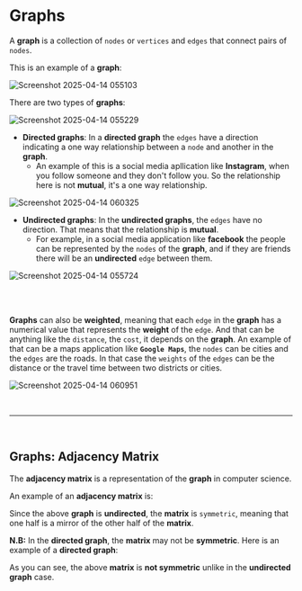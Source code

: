 # Graphs
A **graph** is a collection of `nodes` or `vertices` and `edges` that connect pairs of `nodes`.

This is an example of a **graph**:

![Screenshot 2025-04-14 055103](https://github.com/user-attachments/assets/df3772ce-034c-4d93-a82c-20f43e9db0d5)

There are two types of **graphs**:

![Screenshot 2025-04-14 055229](https://github.com/user-attachments/assets/e7226751-255d-4ad4-b7f0-e2869be2b762)

* **Directed graphs**: In a **directed graph** the `edges` have a direction indicating a one way relationship between a `node` and another in the **graph**.
    * An example of this is a social media apllication like **Instagram**, when you follow someone and they don't follow you. So the relationship here is not **mutual**, it's a one way relationship.

![Screenshot 2025-04-14 060325](https://github.com/user-attachments/assets/f1634d81-04be-4a5a-81c2-fcdfe59978d3)

* **Undirected graphs**: In the **undirected graphs**, the `edges` have no direction. That means that the relationship is **mutual**.
    * For example, in a social media application like **facebook** the people can be represented by the `nodes` of the **graph**, and if they are friends there will be an **undirected** `edge` between them.

![Screenshot 2025-04-14 055724](https://github.com/user-attachments/assets/c37e0df5-29b4-49a5-86a4-ae6f22b0aab3)

<br /><br />

**Graphs** can also be **weighted**, meaning that each `edge` in the **graph** has a numerical value that represents the **weight** of the `edge`. And that can be anything like the `distance`, the `cost`, it depends on the **graph**. An example of that can be a maps application like **`Google Maps`**, the `nodes` can be cities and the `edges` are the roads. In that case the `weights` of the `edges` can be the distance or the travel time between two districts or cities. 

![Screenshot 2025-04-14 060951](https://github.com/user-attachments/assets/7b914bff-c98f-4211-a9a8-968e828ceece)

<br /><hr /><br />

## Graphs: Adjacency Matrix
The **adjacency matrix** is a representation of the **graph** in computer science.

An example of an **adjacency matrix** is:


Since the above **graph** is **undirected**, the **matrix** is `symmetric`, meaning that one half is a mirror of the other half of the **matrix**.



 **N.B:** In the **directed graph**, the **matrix** may not be **symmetric**. Here is an example of a **directed graph**:

 
 
 As you can see, the above **matrix** is **not symmetric** unlike in the **undirected graph** case.

